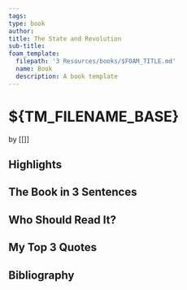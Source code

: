 ```yaml
---
tags: 
type: book
author: 
title: The State and Revolution
sub-title: 
foam_template:
  filepath: '3 Resources/books/$FOAM_TITLE.md'
  name: Book
  description: A book template
---
```


# ${TM_FILENAME_BASE}
by [[]]

## Highlights

## The Book in 3 Sentences

## Who Should Read It?

## My Top 3 Quotes

## Bibliography